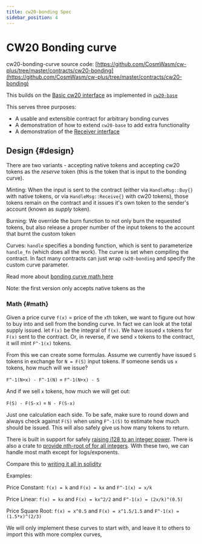 ```yaml
---
title: cw20-bonding Spec
sidebar_position: 4
---
```


# CW20 Bonding curve

cw20-bonding-curve source
code: [https://github.com/CosmWasm/cw-plus/tree/master/contracts/cw20-bonding](https://github.com/CosmWasm/cw-plus/tree/master/contracts/cw20-bonding)

This builds on the [Basic cw20 interface](spec.md)
as implemented in [`cw20-base`](cw20-base-spec.md)

This serves three purposes:

* A usable and extensible contract for arbitrary bonding curves
* A demonstration of how to extend `cw20-base` to add extra functionality
* A demonstration of the [Receiver interface](spec.md#receiver)

## Design {#design}

There are two variants - accepting native tokens and accepting cw20 tokens as the *reserve* token (this is the token
that is input to the bonding curve).

Minting: When the input is sent to the contract (either via `HandleMsg::Buy{}`
with native tokens, or via `HandleMsg::Receive{}` with cw20 tokens), those tokens remain on the contract and it issues
it's own token to the sender's account (known as *supply* token).

Burning: We override the burn function to not only burn the requested tokens, but also release a proper number of the
input tokens to the account that burnt the custom token

Curves: `handle` specifies a bonding function, which is sent to parameterize
`handle_fn` (which does all the work). The curve is set when compiling the contract. In fact many contracts can just
wrap `cw20-bonding` and specify the custom curve parameter.

Read more about [bonding curve math here](https://yos.io/2018/11/10/bonding-curves/)

Note: the first version only accepts native tokens as the

### Math {#math}

Given a price curve `f(x)` = price of the `x`th token, we want to figure out how to buy into and sell from the bonding
curve. In fact we can look at the total supply issued. let `F(x)` be the integral of `f(x)`. We have issued
`x` tokens for `F(x)` sent to the contract. Or, in reverse, if we send
`x` tokens to the contract, it will mint `F^-1(x)` tokens.

From this we can create some formulas. Assume we currently have issued `S`
tokens in exchange for `N = F(S)` input tokens. If someone sends us `x` tokens, how much will we issue?

`F^-1(N+x) - F^-1(N)` = `F^-1(N+x) - S`

And if we sell `x` tokens, how much we will get out:

`F(S) - F(S-x)` = `N - F(S-x)`

Just one calculation each side. To be safe, make sure to round down and always check against `F(S)` when using `F^-1(S)`
to estimate how much should be issued. This will also safely give us how many tokens to return.

There is built in support for
safely [raising i128 to an integer power](https://doc.rust-lang.org/std/primitive.i128.html#method.checked_pow). There
is also a crate
to [provide nth-root of for all integers](https://docs.rs/num-integer/0.1.43/num_integer/trait.Roots.html). With these
two, we can handle most math except for logs/exponents.

Compare this
to [writing it all in solidity](https://github.com/OpenZeppelin/openzeppelin-contracts/blob/7b7ff729b82ea73ea168e495d9c94cb901ae95ce/contracts/math/Power.sol)

Examples:

Price Constant: `f(x) = k` and `F(x) = kx` and `F^-1(x) = x/k`

Price Linear: `f(x) = kx` and `F(x) = kx^2/2` and `F^-1(x) = (2x/k)^(0.5)`

Price Square Root: `f(x) = x^0.5` and `F(x) = x^1.5/1.5` and `F^-1(x) = (1.5*x)^(2/3)`

We will only implement these curves to start with, and leave it to others to import this with more complex curves,
